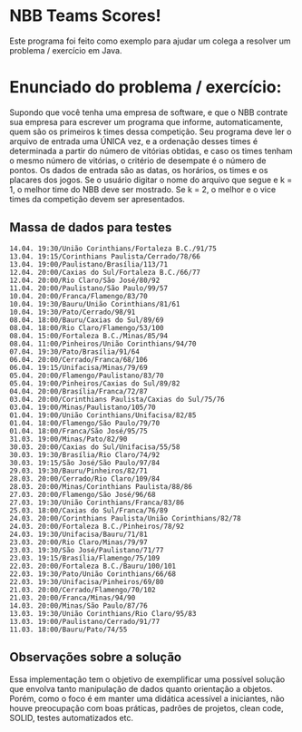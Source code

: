 # NBB Teams Scores!
Este programa foi feito como exemplo para ajudar um colega a resolver um problema / exercício em Java.


# Enunciado do problema / exercício:

Supondo que você tenha uma empresa de software, e que o NBB contrate sua empresa para escrever um programa que informe, automaticamente, quem são os primeiros k times dessa competição. Seu programa deve ler o arquivo de entrada uma ÚNICA vez, e a ordenação desses times é determinada a partir do número de vitórias obtidas, e caso os times tenham o mesmo número de vitórias, o critério de desempate é o número de pontos. Os dados de entrada são as datas, os horários, os times e os placares dos jogos. Se o usuário digitar o nome do arquivo que segue e k = 1, o melhor time do NBB deve ser mostrado. Se k = 2, o melhor e o vice times da competição devem ser apresentados. 

## Massa de dados para testes

```
14.04. 19:30/União Corinthians/Fortaleza B.C./91/75
13.04. 19:15/Corinthians Paulista/Cerrado/78/66
13.04. 19:00/Paulistano/Brasília/113/71
12.04. 20:00/Caxias do Sul/Fortaleza B.C./66/77
12.04. 20:00/Rio Claro/São José/80/92
11.04. 20:00/Paulistano/São Paulo/99/57
10.04. 20:00/Franca/Flamengo/83/70
10.04. 19:30/Bauru/União Corinthians/81/61
10.04. 19:30/Pato/Cerrado/98/91
08.04. 18:00/Bauru/Caxias do Sul/89/69
08.04. 18:00/Rio Claro/Flamengo/53/100
08.04. 15:00/Fortaleza B.C./Minas/85/94
08.04. 11:00/Pinheiros/União Corinthians/94/70
07.04. 19:30/Pato/Brasília/91/64
06.04. 20:00/Cerrado/Franca/68/106
06.04. 19:15/Unifacisa/Minas/79/69
05.04. 20:00/Flamengo/Paulistano/83/70
05.04. 19:00/Pinheiros/Caxias do Sul/89/82
04.04. 20:00/Brasília/Franca/72/87
03.04. 20:00/Corinthians Paulista/Caxias do Sul/75/76
03.04. 19:00/Minas/Paulistano/105/70
01.04. 19:00/União Corinthians/Unifacisa/82/85
01.04. 18:00/Flamengo/São Paulo/79/70
01.04. 18:00/Franca/São José/95/75
31.03. 19:00/Minas/Pato/82/90
30.03. 20:00/Caxias do Sul/Unifacisa/55/58
30.03. 19:30/Brasília/Rio Claro/74/92
30.03. 19:15/São José/São Paulo/97/84
29.03. 19:30/Bauru/Pinheiros/82/71
28.03. 20:00/Cerrado/Rio Claro/109/84
28.03. 20:00/Minas/Corinthians Paulista/88/86
27.03. 20:00/Flamengo/São José/96/68
27.03. 19:30/União Corinthians/Franca/83/86
25.03. 18:00/Caxias do Sul/Franca/76/89
24.03. 20:00/Corinthians Paulista/União Corinthians/82/78
24.03. 20:00/Fortaleza B.C./Pinheiros/78/92
24.03. 19:30/Unifacisa/Bauru/71/81
23.03. 20:00/Rio Claro/Minas/79/97
23.03. 19:30/São José/Paulistano/71/77
23.03. 19:15/Brasília/Flamengo/75/109
22.03. 20:00/Fortaleza B.C./Bauru/100/101
22.03. 19:30/Pato/União Corinthians/66/68
22.03. 19:30/Unifacisa/Pinheiros/69/80
21.03. 20:00/Cerrado/Flamengo/70/102
21.03. 20:00/Franca/Minas/94/90
14.03. 20:00/Minas/São Paulo/87/76
13.03. 19:30/União Corinthians/Rio Claro/95/83
13.03. 19:00/Paulistano/Cerrado/91/77
11.03. 18:00/Bauru/Pato/74/55
```
## Observações sobre a solução

Essa implementação tem o objetivo de exemplificar uma possível solução que envolva tanto manipulação de dados quanto orientação a objetos. Porém, como o foco é em manter uma didática acessível a iniciantes, não houve preocupação com boas práticas, padrões de projetos, clean code, SOLID, testes automatizados etc.
